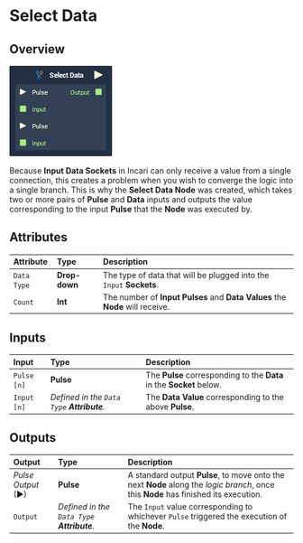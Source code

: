 # Select Data

## Overview

![The Select Data Node.](../.gitbook/assets/node-select-data.png)

Because **Input Data Sockets** in Incari can only receive a value from a single connection, this creates a problem when you wish to converge the logic into a single branch. This is why the **Select Data Node** was created, which takes two or more pairs of **Pulse** and **Data** inputs and outputs the value corresponding to the input **Pulse** that the **Node** was executed by.

## Attributes

| Attribute | Type | Description |
| :--- | :--- | :--- |
| `Data Type` | **Drop-down** | The type of data that will be plugged into the `Input` **Sockets**. |
| `Count` | **Int** | The number of **Input Pulses** and **Data Values** the **Node** will receive. |

## Inputs

| Input | Type | Description |
| :--- | :--- | :--- |
| `Pulse [n]` | **Pulse** | The **Pulse** corresponding to the **Data** in the **Socket** below. |
| `Input [n]` | _Defined in the `Data Type` **Attribute**._ | The **Data Value** corresponding to the above **Pulse**. |

## Outputs

| Output | Type | Description |
| :--- | :--- | :--- |
| _Pulse Output_ \(►\) | **Pulse** | A standard output **Pulse**, to move onto the next **Node** along the _logic branch_, once this **Node** has finished its execution. |
| `Output` | _Defined in the `Data Type` **Attribute**._ | The `Input` value corresponding to whichever `Pulse` triggered the execution of the **Node**. |

